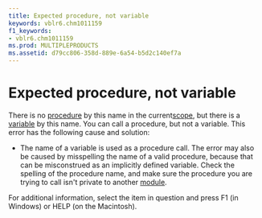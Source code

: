 ```yaml
---
title: Expected procedure, not variable
keywords: vblr6.chm1011159
f1_keywords:
- vblr6.chm1011159
ms.prod: MULTIPLEPRODUCTS
ms.assetid: d79cc806-358d-889e-6a54-b5d2c140ef7a
---
```



# Expected procedure, not variable

There is no [procedure](vbe-glossary.md) by this name in the current[scope](vbe-glossary.md), but there is a [variable](vbe-glossary.md) by this name. You can call a procedure, but not a variable. This error has the following cause and solution:



- The name of a variable is used as a procedure call. The error may also be caused by misspelling the name of a valid procedure, because that can be misconstrued as an implicitly defined variable. Check the spelling of the procedure name, and make sure the procedure you are trying to call isn't private to another [module](vbe-glossary.md).
    

For additional information, select the item in question and press F1 (in Windows) or HELP (on the Macintosh).

